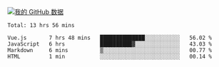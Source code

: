 [![我的 GitHub 数据](https://github-readme-stats.vercel.app/api?username=unbrain&?theme=dark)]()

<!--START_SECTION:waka-->
```text
Total: 13 hrs 56 mins

Vue.js       7 hrs 48 mins   ██████████████░░░░░░░░░░░   56.02 % 
JavaScript   6 hrs           ██████████▓░░░░░░░░░░░░░░   43.03 % 
Markdown     6 mins          ▒░░░░░░░░░░░░░░░░░░░░░░░░   00.77 % 
HTML         1 min           ░░░░░░░░░░░░░░░░░░░░░░░░░   00.14 % 
```
<!--END_SECTION:waka-->
